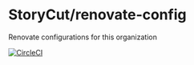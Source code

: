 StoryCut/renovate-config
============================

Renovate configurations for this organization

[![CircleCI](https://dl.circleci.com/status-badge/img/gh/StoryCut/renovate-config/tree/main.svg?style=svg)](https://dl.circleci.com/status-badge/redirect/gh/StoryCut/renovate-config/tree/main)
